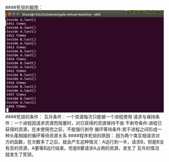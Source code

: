 ####死锁的截图：
![deadlock](https://github.com/xianmd/ES2016_14353323/blob/master/Deadlock.png)
####死锁的条件：
互斥条件：一个资源每次只能被一个进程使用
请求与保持条件：一个进程因请求资源而阻塞时，对已获得的资源保持不放
不剥夺条件:进程已获得的资源，在末使用完之前，不能强行剥夺
循环等待条件:若干进程之间形成一种头尾相接的循环等待资源关系
####程序死锁的原因：
因为两个类互相请求对方的函数，在次数多了之后，就会产生这种情况：A运行到一半，请求B，但是B没有空的资源，A要等B运行结束。但是B要请求A占用的资源，发生了 互斥的情况
就发生了死锁。
